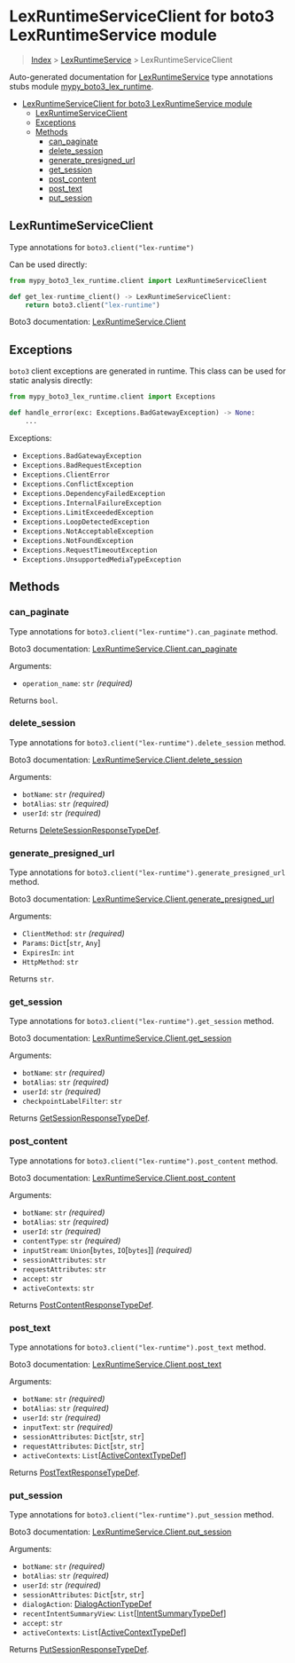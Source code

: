# LexRuntimeServiceClient for boto3 LexRuntimeService module

> [Index](..) > [LexRuntimeService](.) > LexRuntimeServiceClient

Auto-generated documentation for
[LexRuntimeService](https://boto3.amazonaws.com/v1/documentation/api/latest/reference/services/lex-runtime.html#LexRuntimeService)
type annotations stubs module
[mypy_boto3_lex_runtime](https://pypi.org/project/mypy-boto3-lex-runtime/).

- [LexRuntimeServiceClient for boto3 LexRuntimeService module](#lexruntimeserviceclient-for-boto3-lexruntimeservice-module)
  - [LexRuntimeServiceClient](#lexruntimeserviceclient)
  - [Exceptions](#exceptions)
  - [Methods](#methods)
    - [can_paginate](#can_paginate)
    - [delete_session](#delete_session)
    - [generate_presigned_url](#generate_presigned_url)
    - [get_session](#get_session)
    - [post_content](#post_content)
    - [post_text](#post_text)
    - [put_session](#put_session)

## LexRuntimeServiceClient

Type annotations for `boto3.client("lex-runtime")`

Can be used directly:

```python
from mypy_boto3_lex_runtime.client import LexRuntimeServiceClient

def get_lex-runtime_client() -> LexRuntimeServiceClient:
    return boto3.client("lex-runtime")
```

Boto3 documentation:
[LexRuntimeService.Client](https://boto3.amazonaws.com/v1/documentation/api/latest/reference/services/lex-runtime.html#LexRuntimeService.Client)

## Exceptions

`boto3` client exceptions are generated in runtime. This class can be used for
static analysis directly:

```python
from mypy_boto3_lex_runtime.client import Exceptions

def handle_error(exc: Exceptions.BadGatewayException) -> None:
    ...
```

Exceptions:

- `Exceptions.BadGatewayException`
- `Exceptions.BadRequestException`
- `Exceptions.ClientError`
- `Exceptions.ConflictException`
- `Exceptions.DependencyFailedException`
- `Exceptions.InternalFailureException`
- `Exceptions.LimitExceededException`
- `Exceptions.LoopDetectedException`
- `Exceptions.NotAcceptableException`
- `Exceptions.NotFoundException`
- `Exceptions.RequestTimeoutException`
- `Exceptions.UnsupportedMediaTypeException`

## Methods

### can_paginate

Type annotations for `boto3.client("lex-runtime").can_paginate` method.

Boto3 documentation:
[LexRuntimeService.Client.can_paginate](https://boto3.amazonaws.com/v1/documentation/api/latest/reference/services/lex-runtime.html#LexRuntimeService.Client.can_paginate)

Arguments:

- `operation_name`: `str` *(required)*

Returns `bool`.

### delete_session

Type annotations for `boto3.client("lex-runtime").delete_session` method.

Boto3 documentation:
[LexRuntimeService.Client.delete_session](https://boto3.amazonaws.com/v1/documentation/api/latest/reference/services/lex-runtime.html#LexRuntimeService.Client.delete_session)

Arguments:

- `botName`: `str` *(required)*
- `botAlias`: `str` *(required)*
- `userId`: `str` *(required)*

Returns
[DeleteSessionResponseTypeDef](./type_defs.md#deletesessionresponsetypedef).

### generate_presigned_url

Type annotations for `boto3.client("lex-runtime").generate_presigned_url`
method.

Boto3 documentation:
[LexRuntimeService.Client.generate_presigned_url](https://boto3.amazonaws.com/v1/documentation/api/latest/reference/services/lex-runtime.html#LexRuntimeService.Client.generate_presigned_url)

Arguments:

- `ClientMethod`: `str` *(required)*
- `Params`: `Dict`\[`str`, `Any`\]
- `ExpiresIn`: `int`
- `HttpMethod`: `str`

Returns `str`.

### get_session

Type annotations for `boto3.client("lex-runtime").get_session` method.

Boto3 documentation:
[LexRuntimeService.Client.get_session](https://boto3.amazonaws.com/v1/documentation/api/latest/reference/services/lex-runtime.html#LexRuntimeService.Client.get_session)

Arguments:

- `botName`: `str` *(required)*
- `botAlias`: `str` *(required)*
- `userId`: `str` *(required)*
- `checkpointLabelFilter`: `str`

Returns [GetSessionResponseTypeDef](./type_defs.md#getsessionresponsetypedef).

### post_content

Type annotations for `boto3.client("lex-runtime").post_content` method.

Boto3 documentation:
[LexRuntimeService.Client.post_content](https://boto3.amazonaws.com/v1/documentation/api/latest/reference/services/lex-runtime.html#LexRuntimeService.Client.post_content)

Arguments:

- `botName`: `str` *(required)*
- `botAlias`: `str` *(required)*
- `userId`: `str` *(required)*
- `contentType`: `str` *(required)*
- `inputStream`: `Union`\[`bytes`, `IO`\[`bytes`\]\] *(required)*
- `sessionAttributes`: `str`
- `requestAttributes`: `str`
- `accept`: `str`
- `activeContexts`: `str`

Returns
[PostContentResponseTypeDef](./type_defs.md#postcontentresponsetypedef).

### post_text

Type annotations for `boto3.client("lex-runtime").post_text` method.

Boto3 documentation:
[LexRuntimeService.Client.post_text](https://boto3.amazonaws.com/v1/documentation/api/latest/reference/services/lex-runtime.html#LexRuntimeService.Client.post_text)

Arguments:

- `botName`: `str` *(required)*
- `botAlias`: `str` *(required)*
- `userId`: `str` *(required)*
- `inputText`: `str` *(required)*
- `sessionAttributes`: `Dict`\[`str`, `str`\]
- `requestAttributes`: `Dict`\[`str`, `str`\]
- `activeContexts`:
  `List`\[[ActiveContextTypeDef](./type_defs.md#activecontexttypedef)\]

Returns [PostTextResponseTypeDef](./type_defs.md#posttextresponsetypedef).

### put_session

Type annotations for `boto3.client("lex-runtime").put_session` method.

Boto3 documentation:
[LexRuntimeService.Client.put_session](https://boto3.amazonaws.com/v1/documentation/api/latest/reference/services/lex-runtime.html#LexRuntimeService.Client.put_session)

Arguments:

- `botName`: `str` *(required)*
- `botAlias`: `str` *(required)*
- `userId`: `str` *(required)*
- `sessionAttributes`: `Dict`\[`str`, `str`\]
- `dialogAction`: [DialogActionTypeDef](./type_defs.md#dialogactiontypedef)
- `recentIntentSummaryView`:
  `List`\[[IntentSummaryTypeDef](./type_defs.md#intentsummarytypedef)\]
- `accept`: `str`
- `activeContexts`:
  `List`\[[ActiveContextTypeDef](./type_defs.md#activecontexttypedef)\]

Returns [PutSessionResponseTypeDef](./type_defs.md#putsessionresponsetypedef).
